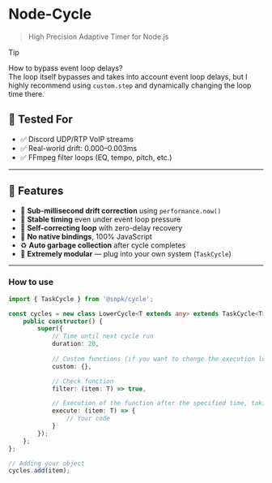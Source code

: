 # Node-Cycle
> High Precision Adaptive Timer for Node.js

> [!TIP]
> How to bypass event loop delays?  
> The loop itself bypasses and takes into account event loop delays, but I highly recommend using `custom.step` and dynamically changing the loop time there.

## 🧪 Tested For
- ✅ Discord UDP/RTP VoIP streams
- ✅ Real-world drift: 0.000–0.003ms
- ✅ FFmpeg filter loops (EQ, tempo, pitch, etc.)

---
## 🚀 Features

- 📏 **Sub-millisecond drift correction** using `performance.now()`
- 🔁 **Stable timing** even under event loop pressure
- 🎯 **Self-correcting loop** with zero-delay recovery
- 🧠 **No native bindings**, 100% JavaScript
- ♻️ **Auto garbage collection** after cycle completes
- 🧩 **Extremely modular** — plug into your own system (`TaskCycle`)
---


### How to use
```ts
import { TaskCycle } from '@snpk/cycle';

const cycles = new class LowerCycle<T extends any> extends TaskCycle<T> {
    public constructor() {
        super({
            // Time until next cycle run
            duration: 20,
            
            // Custom functions (if you want to change the execution logic a little)
            custom: {},

            // Check function
            filter: (item: T) => true,

            // Execution of the function after the specified time, taking into account the filter
            execute: (item: T) => {
                // Your code
            }
        });
    };
};

// Adding your object
cycles.add(item);
```